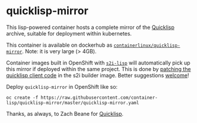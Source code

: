 # quicklisp-mirror

This lisp-powered container hosts a complete mirror of the
[Quicklisp](https://www.quicklisp.org/beta) archive, suitable for
deployment within kubernetes.

This container is available on dockerhub as
[`containerlinux/quicklisp-mirror`](https://cloud.docker.com/u/containerlisp/repository/docker/containerlisp/quicklisp-mirror/general).
Note: it is very large (> 4GB).

Container images built in OpenShift with
[`s2i-lisp`](https://github.com/container-lisp/s2i-lisp) will
automatically pick up this mirror if deployed within the same project.
This is done by [patching the quicklisp client
code](https://github.com/container-lisp/s2i-lisp/commit/7367dcda4d70bf24eb995b1cdc211c2153de3fd4)
in the s2i builder image.  Better suggestions [welcome](https://github.com/container-lisp/s2i-lisp/issues/new)!

Deploy `quicklisp-mirror` in OpenShift like so:
```
oc create -f https://raw.githubusercontent.com/container-lisp/quicklisp-mirror/master/quicklisp-mirror.yaml
```

Thanks, as always, to Zach Beane for
[Quicklisp](https://www.quicklisp.org/beta).


